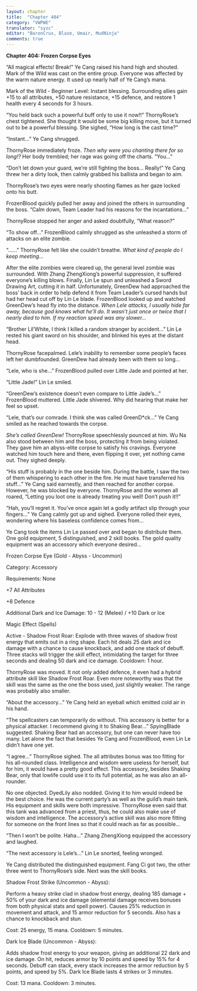 ```yaml
---
layout: chapter
title:  "Chapter 404"
category: "VWPWE"
translator: "syzc"
editor: "BaronCrux, Blaze, Umair, MudNinja"
comments: true
---
```


**Chapter 404: Frozen Corpse Eyes**

“All magical effects! Break!” Ye Cang raised his hand high and shouted. Mark of the Wild was cast on the entire group. Everyone was affected by the warm nature energy. It used up nearly half of Ye Cang’s mana.

Mark of the Wild - Beginner Level: Instant blessing. Surrounding allies gain +15 to all attributes, +50 nature resistance, +15 defence, and restore 1 health every 4 seconds for 3 hours.

“You held back such a powerful buff only to use it now!!” ThornyRose’s chest tightened. She thought it would be some big killing move, but it turned out to be a powerful blessing. She sighed, “How long is the cast time?”

“Instant...” Ye Cang shrugged. 

ThornyRose immediately froze. *Then why were you chanting there for so long!?* Her body trembled; her rage was going off the charts. “You...”

“Don’t let down your guard, we’re still fighting the boss… Really!” Ye Cang threw her a dirty look, then calmly grabbed his ballista and began to aim.

ThornyRose’s two eyes were nearly shooting flames as her gaze locked onto his butt. 

FrozenBlood quickly pulled her away and joined the others in surrounding the boss. “Calm down, Team Leader had his reasons for the incantations...”

ThornyRose stopped her anger and asked doubtfully, “What reason?”

“To show off...” FrozenBlood calmly shrugged as she unleashed a storm of attacks on an elite zombie.

“......” ThornyRose felt like she couldn’t breathe. *What kind of people do I keep meeting...*

After the elite zombies were cleared up, the general level zombie was surrounded. With Zhang ZhengXiong’s powerful suppression, it suffered everyone’s killing blows. Finally, Lin Le spun and unleashed a Sword Drawing Art, cutting it in half. Unfortunately, GreenDew had approached the boss’ back in order to help defend it from Team Leader’s cursed hands but had her head cut off by Lin Le blade. FrozenBlood looked up and watched GreenDew’s head fly into the distance. *When Lele attacks, I usually hide far away, because god knows what he’ll do. It wasn’t just once or twice that I nearly died to him. If my reaction speed was any slower...*

“Brother Lil’White, I think I killed a random stranger by accident...” Lin Le rested his giant sword on his shoulder, and blinked his eyes at the distant head.

ThornyRose facepalmed. Lele’s inability to remember some people’s faces left her dumbfounded. GreenDew had already been with them so long...

“Lele, who is she...” FrozenBlood pulled over Little Jade and pointed at her.

“Little Jade!” Lin Le smiled.

“GreenDew’s existence doesn’t even compare to Little Jade’s...” FrozenBlood muttered. Little Jade shivered. Why did hearing that make her feel so upset.

“Lele, that’s our comrade. I think she was called GreenD\*ck...” Ye Cang smiled as he reached towards the corpse.

*She’s called GreenDew!* ThornyRose speechlessly pounced at him. Wu Na also stood between him and the boss, protecting it from being violated. They gave him an abyss-elite corpse to satisfy his cravings. Everyone watched him touch here and there, even flipping it over, yet nothing came out. They sighed deeply.

“His stuff is probably in the one beside him. During the battle, I saw the two of them whispering to each other in the fire. He must have transferred his stuff...” Ye Cang said earnestly, and then reached for another corpse. However, he was blocked by everyone. ThornyRose and the women all roared, “Letting you loot one is already treating you well! Don’t push it!!”

“Hah, you’ll regret it. You’ve once again let a godly artifact slip through your fingers...” Ye Cang calmly got up and sighed. Everyone rolled their eyes, wondering where his baseless confidence comes from...

Ye Cang took the items Lin Le passed over and began to distribute them. One gold equipment, 5 distinguished, and 2 skill books. The gold quality equipment was an accessory which everyone desired...

Frozen Corpse Eye (Gold - Abyss - Uncommon)

Category: Accessory

Requirements: None

+7 All Attributes

+8 Defence

Additional Dark and Ice Damage: 10 - 12 (Melee) / +10 Dark or Ice 

Magic Effect (Spells)

Active - Shadow Frost Roar: Explode with three waves of shadow frost energy that emits out in a ring shape. Each hit deals 25 dark and ice damage with a chance to cause knockback, and add one stack of debuff. Three stacks will trigger the skill effect, intimidating the target for three seconds and dealing 50 dark and ice damage. Cooldown: 1 hour.

ThornyRose was moved. It not only added defence, it even had a hybrid attribute skill like Shadow Frost Roar. Even more noteworthy was that the skill was the same as the one the boss used, just slightly weaker. The range was probably also smaller.

“About the accessory...” Ye Cang held an eyeball which emitted cold air in his hand.

“The spellcasters can temporarily do without. This accessory is better for a physical attacker. I recommend giving it to Shaking Bear...” SpyingBlade suggested. Shaking Bear had an accessory, but one can never have too many. Let alone the fact that besides Ye Cang and FrozenBlood, even Lin Le didn’t have one yet.

“I agree...” ThornyRose sighed. The all attributes bonus was too fitting for his all-rounded class. Intelligence and wisdom were useless for herself, but for him, it would have a pretty good effect. This accessory, besides Shaking Bear, only that lowlife could use it to its full potential, as he was also an all-rounder.

No one objected. DyedLily also nodded. Giving it to him would indeed be the best choice. He was the current party’s as well as the guild’s main tank. His equipment and skills were both impressive. ThornyRose even said that this tank was advanced from a priest, thus, he could also make use of wisdom and intelligence. The accessory’s active skill was also more fitting for someone on the front lines so that it could reach as far as possible...

“Then I won’t be polite. Haha...” Zhang ZhengXiong equipped the accessory and laughed.

“The next accessory is Lele’s...” Lin Le snorted, feeling wronged.

Ye Cang distributed the distinguished equipment. Fang Ci got two, the other three went to ThornyRose’s side. Next was the skill books.

Shadow Frost Strike (Uncommon - Abyss):

Perform a heavy strike clad in shadow frost energy, dealing 185 damage + 50% of your dark and ice damage (elemental damage receives bonuses from both physical stats and spell power). Causes 25% reduction in movement and attack, and 15 armor reduction for 5 seconds. Also has a chance to knockback and stun. 

Cost: 25 energy, 15 mana. Cooldown: 5 minutes.

Dark Ice Blade (Uncommon - Abyss):

Adds shadow frost energy to your weapon, giving an additional 22 dark and ice damage. On hit, reduces armor by 10 points and speed by 15% for 4 seconds. Debuff can stack, every stack increases the armor reduction by 5 points, and speed by 5%. Dark Ice Blade lasts 4 strikes or 3 minutes.

Cost: 13 mana. Cooldown: 3 minutes.

